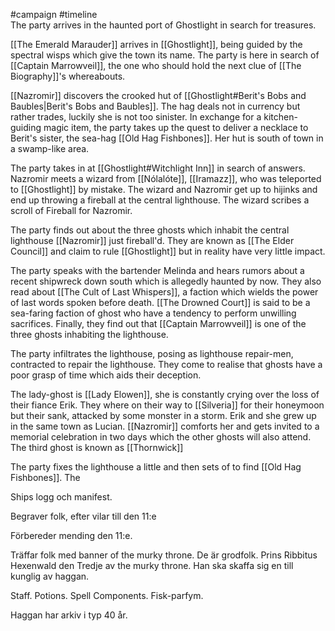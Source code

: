 #campaign #timeline 
<span  
class='ob-timelines'  
data-date='1344-02-10'  
data-title='Shadowed Shores'  
data-class='orange'  
data-img = 'Images/ghostlight2.jpg'  
data-type='range'>  
The party arrives in the haunted port of Ghostlight in search for treasures.
</span>

[[The Emerald Marauder]] arrives in [[Ghostlight]], being guided by the spectral wisps which give the town its name. The party is here in search of [[Captain Marrowveil]], the one who should hold the next clue of [[The Biography]]'s whereabouts.

[[Nazromir]] discovers the crooked hut of [[Ghostlight#Berit's Bobs and Baubles|Berit's Bobs and Baubles]]. The hag deals not in currency but rather trades, luckily she is not too sinister. In exchange for a kitchen-guiding magic item, the party takes up the quest to deliver a necklace to Berit's sister, the sea-hag [[Old Hag Fishbones]]. Her hut is south of town in a swamp-like area.

The party takes in at [[Ghostlight#Witchlight Inn]] in search of answers. Nazromir meets a wizard from [[Nólalóte]], [[Iramazz]], who was teleported to [[Ghostlight]] by mistake. The wizard and Nazromir get up to hijinks and end up throwing a fireball at the central lighthouse. The wizard scribes a scroll of Fireball for Nazromir.

The party finds out about the three ghosts which inhabit the central lighthouse [[Nazromir]] just fireball'd. They are known as [[The Elder Council]] and claim to rule [[Ghostlight]] but in reality have very little impact.

The party speaks with the bartender Melinda and hears rumors about a recent shipwreck down south which is allegedly haunted by now.  They also read about [[The Cult of Last Whispers]], a faction which wields the power of last words spoken before death. [[The Drowned Court]] is said to be a sea-faring faction of ghost who have a tendency to perform unwilling sacrifices. Finally, they find out that [[Captain Marrowveil]] is one of the three ghosts inhabiting the lighthouse.

The party infiltrates the lighthouse, posing as lighthouse repair-men, contracted to repair the lighthouse. They come to realise that ghosts have a poor grasp of time which aids their deception.

The lady-ghost is [[Lady Elowen]], she is constantly crying over the loss of their fiance Erik. They where on their way to [[Silveria]] for their honeymoon but their sank, attacked by some monster in a storm. Erik and she grew up in the same town as Lucian. [[Nazromir]] comforts her and gets invited to a memorial celebration in two days which the other ghosts will also attend. The third ghost is known as [[Thornwick]]

The party fixes the lighthouse a little and then sets of to find [[Old Hag Fishbones]]. The

Ships logg och manifest. 

Begraver folk, efter vilar till den 11:e

Förbereder mending den 11:e.

Träffar folk med banner of the murky throne. De är grodfolk. Prins Ribbitus Hexenwald den Tredje av the murky throne. Han ska skaffa sig en till kunglig av haggan. 

Staff. Potions. Spell Components. Fisk-parfym. 

Haggan har arkiv i typ 40 år. 

